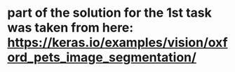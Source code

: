# part of the solution for the 1st task was taken from here: https://keras.io/examples/vision/oxford_pets_image_segmentation/
